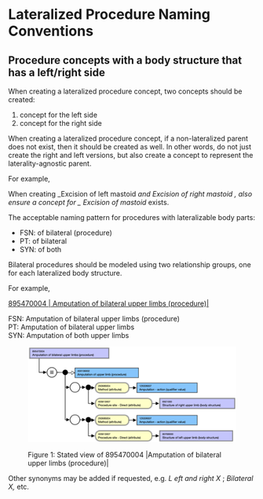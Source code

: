# Lateralized Procedure Naming Conventions

## Procedure concepts with a body structure that has a left/right side

When creating a lateralized procedure concept, two concepts should be created: 

  1. concept for the left side
  2. concept for the right side

When creating a lateralized procedure concept, if a non-lateralized parent does not exist, then it should be created as well. In other words, do not just create the right and left versions, but also create a concept to represent the laterality-agnostic parent. 

For example,

When creating  _Excision of left mastoid _and  _Excision of right mastoid_ , also ensure a concept for _ Excision of mastoid_ exists. 

The acceptable naming pattern for procedures with lateralizable body parts:

  * FSN: <Method> of bilateral <anatomical or acquired body structure> (procedure)
  * PT: <Method> of bilateral <anatomical or acquired body structure>
  * SYN: <Method> of both <anatomical or acquired body structure>  

Bilateral procedures should be modeled using two relationship groups, one for each lateralized body structure.

For example,

[ 895470004 | Amputation of bilateral upper limbs (procedure)|](http://snomed.info/id/895470004 "895470004 | Amputation of bilateral upper limbs \(procedure\) |")

FSN: Amputation of bilateral upper limbs (procedure)  
PT: Amputation of bilateral upper limbs  
SYN: Amputation of both upper limbs

<figure><img src="images/174691336.png" alt="" title=""><figcaption><p>Figure 1: Stated view of 895470004 |Amputation of bilateral upper limbs (procedure)|</p></figcaption></figure>

  

Other synonyms may be added if requested, e.g.  _L_ _eft and right_  _X_ ; _Bilateral X,_ etc. 

  

  


